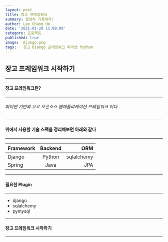 ```yaml
---
layout: post
title: 장고 프레임워크
summary: 열심히 기록하자!
author: Lee Chang Ho
date: '2021-01-29 11:09:00'
category: 프로젝트
published: true
image:  django.png
tags:   장고 Django 프레임워크 파이썬 Python
---
```


## 장고 프레임워크 시작하기

---
#### 장고 프레임워크란?
---
###### 파이썬 기반의 무료 오픈소스 웹애플리케이션 프레임워크 이다.

---
#### 위에서 사용할 기술 스팩을 정리해보면 아래와 같다
---
Framework | Backend | ORM
---|:---:|---:
Django | Python | sqlalchemy
Spring| Java | JPA


---
#### 필요한 Plugin
---
- django
- sqlalchemy
- pymysql

---
#### 장고 프레임워크 시작하기
---

<!--stackedit_data:
eyJoaXN0b3J5IjpbMTc2Nzc3ODcyNCwxMzk0NTU2NDgxLDExNz
QxNzY0MCwtMjE0NjU4Mjc4NCwtNjM4MTMwNDE3XX0=
-->